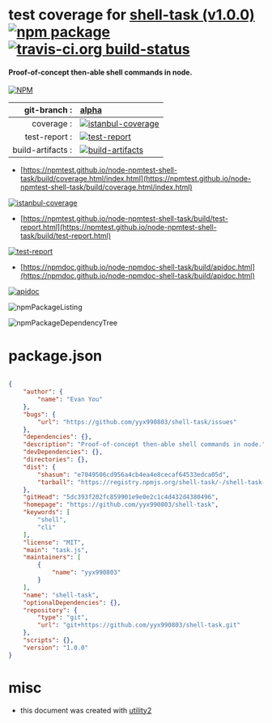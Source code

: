 # test coverage for  [shell-task (v1.0.0)](https://github.com/yyx990803/shell-task)  [![npm package](https://img.shields.io/npm/v/npmtest-shell-task.svg?style=flat-square)](https://www.npmjs.org/package/npmtest-shell-task) [![travis-ci.org build-status](https://api.travis-ci.org/npmtest/node-npmtest-shell-task.svg)](https://travis-ci.org/npmtest/node-npmtest-shell-task)
#### Proof-of-concept then-able shell commands in node.

[![NPM](https://nodei.co/npm/shell-task.png?downloads=true&downloadRank=true&stars=true)](https://www.npmjs.com/package/shell-task)

| git-branch : | [alpha](https://github.com/npmtest/node-npmtest-shell-task/tree/alpha)|
|--:|:--|
| coverage : | [![istanbul-coverage](https://npmtest.github.io/node-npmtest-shell-task/build/coverage.badge.svg)](https://npmtest.github.io/node-npmtest-shell-task/build/coverage.html/index.html)|
| test-report : | [![test-report](https://npmtest.github.io/node-npmtest-shell-task/build/test-report.badge.svg)](https://npmtest.github.io/node-npmtest-shell-task/build/test-report.html)|
| build-artifacts : | [![build-artifacts](https://npmtest.github.io/node-npmtest-shell-task/glyphicons_144_folder_open.png)](https://github.com/npmtest/node-npmtest-shell-task/tree/gh-pages/build)|

- [https://npmtest.github.io/node-npmtest-shell-task/build/coverage.html/index.html](https://npmtest.github.io/node-npmtest-shell-task/build/coverage.html/index.html)

[![istanbul-coverage](https://npmtest.github.io/node-npmtest-shell-task/build/screenCapture.buildCi.browser.%252Ftmp%252Fbuild%252Fcoverage.lib.html.png)](https://npmtest.github.io/node-npmtest-shell-task/build/coverage.html/index.html)

- [https://npmtest.github.io/node-npmtest-shell-task/build/test-report.html](https://npmtest.github.io/node-npmtest-shell-task/build/test-report.html)

[![test-report](https://npmtest.github.io/node-npmtest-shell-task/build/screenCapture.buildCi.browser.%252Ftmp%252Fbuild%252Ftest-report.html.png)](https://npmtest.github.io/node-npmtest-shell-task/build/test-report.html)

- [https://npmdoc.github.io/node-npmdoc-shell-task/build/apidoc.html](https://npmdoc.github.io/node-npmdoc-shell-task/build/apidoc.html)

[![apidoc](https://npmdoc.github.io/node-npmdoc-shell-task/build/screenCapture.buildCi.browser.%252Ftmp%252Fbuild%252Fapidoc.html.png)](https://npmdoc.github.io/node-npmdoc-shell-task/build/apidoc.html)

![npmPackageListing](https://npmtest.github.io/node-npmtest-shell-task/build/screenCapture.npmPackageListing.svg)

![npmPackageDependencyTree](https://npmtest.github.io/node-npmtest-shell-task/build/screenCapture.npmPackageDependencyTree.svg)



# package.json

```json

{
    "author": {
        "name": "Evan You"
    },
    "bugs": {
        "url": "https://github.com/yyx990803/shell-task/issues"
    },
    "dependencies": {},
    "description": "Proof-of-concept then-able shell commands in node.",
    "devDependencies": {},
    "directories": {},
    "dist": {
        "shasum": "e7049506cd956a4cb4ea4e8cecaf64533edca05d",
        "tarball": "https://registry.npmjs.org/shell-task/-/shell-task-1.0.0.tgz"
    },
    "gitHead": "5dc393f202fc859901e9e0e2c1c4d432d4380496",
    "homepage": "https://github.com/yyx990803/shell-task",
    "keywords": [
        "shell",
        "cli"
    ],
    "license": "MIT",
    "main": "task.js",
    "maintainers": [
        {
            "name": "yyx990803"
        }
    ],
    "name": "shell-task",
    "optionalDependencies": {},
    "repository": {
        "type": "git",
        "url": "git+https://github.com/yyx990803/shell-task.git"
    },
    "scripts": {},
    "version": "1.0.0"
}
```



# misc
- this document was created with [utility2](https://github.com/kaizhu256/node-utility2)
